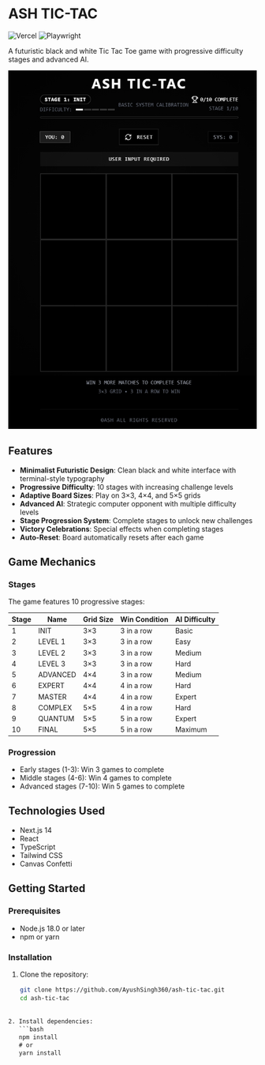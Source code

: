 # ASH TIC-TAC

![Vercel](https://img.shields.io/badge/Powered%20by-Vercel-black.svg?style=for-the-badge&logo=vercel)
![Playwright](https://img.shields.io/badge/Tested%20with-Playwright-45ba4b.svg?style=for-the-badge&logo=playwright)

A futuristic black and white Tic Tac Toe game with progressive difficulty stages and advanced AI.

![Game Screenshot](/Output.jpeg?height=300&width=500)

## Features

- **Minimalist Futuristic Design**: Clean black and white interface with terminal-style typography
- **Progressive Difficulty**: 10 stages with increasing challenge levels
- **Adaptive Board Sizes**: Play on 3×3, 4×4, and 5×5 grids
- **Advanced AI**: Strategic computer opponent with multiple difficulty levels
- **Stage Progression System**: Complete stages to unlock new challenges
- **Victory Celebrations**: Special effects when completing stages
- **Auto-Reset**: Board automatically resets after each game

## Game Mechanics

### Stages

The game features 10 progressive stages:

| Stage | Name | Grid Size | Win Condition | AI Difficulty |
|-------|------|-----------|---------------|--------------|
| 1 | INIT | 3×3 | 3 in a row | Basic |
| 2 | LEVEL 1 | 3×3 | 3 in a row | Easy |
| 3 | LEVEL 2 | 3×3 | 3 in a row | Medium |
| 4 | LEVEL 3 | 3×3 | 3 in a row | Hard |
| 5 | ADVANCED | 4×4 | 3 in a row | Medium |
| 6 | EXPERT | 4×4 | 4 in a row | Hard |
| 7 | MASTER | 4×4 | 4 in a row | Expert |
| 8 | COMPLEX | 5×5 | 4 in a row | Hard |
| 9 | QUANTUM | 5×5 | 5 in a row | Expert |
| 10 | FINAL | 5×5 | 5 in a row | Maximum |

### Progression

- Early stages (1-3): Win 3 games to complete
- Middle stages (4-6): Win 4 games to complete
- Advanced stages (7-10): Win 5 games to complete

## Technologies Used

- Next.js 14
- React
- TypeScript
- Tailwind CSS
- Canvas Confetti

## Getting Started

### Prerequisites

- Node.js 18.0 or later
- npm or yarn

### Installation

1. Clone the repository:
   ```bash
   git clone https://github.com/AyushSingh360/ash-tic-tac.git
   cd ash-tic-tac
```

2. Install dependencies:
   ```bash
   npm install
   # or
   yarn install
